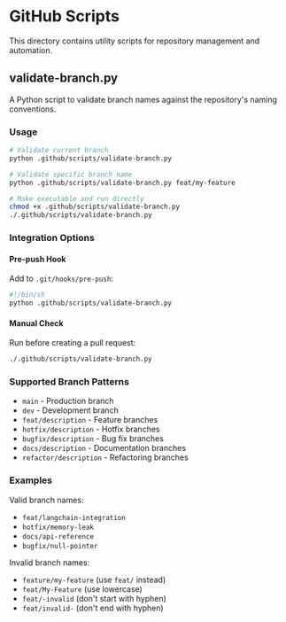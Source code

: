 # GitHub Scripts

This directory contains utility scripts for repository management and automation.

## validate-branch.py

A Python script to validate branch names against the repository's naming conventions.

### Usage

```bash
# Validate current branch
python .github/scripts/validate-branch.py

# Validate specific branch name
python .github/scripts/validate-branch.py feat/my-feature

# Make executable and run directly
chmod +x .github/scripts/validate-branch.py
./.github/scripts/validate-branch.py
```

### Integration Options

#### Pre-push Hook
Add to `.git/hooks/pre-push`:
```bash
#!/bin/sh
python .github/scripts/validate-branch.py
```

#### Manual Check
Run before creating a pull request:
```bash
./.github/scripts/validate-branch.py
```

### Supported Branch Patterns

- `main` - Production branch
- `dev` - Development branch
- `feat/description` - Feature branches
- `hotfix/description` - Hotfix branches
- `bugfix/description` - Bug fix branches
- `docs/description` - Documentation branches
- `refactor/description` - Refactoring branches

### Examples

Valid branch names:
- `feat/langchain-integration`
- `hotfix/memory-leak`
- `docs/api-reference`
- `bugfix/null-pointer`

Invalid branch names:
- `feature/my-feature` (use `feat/` instead)
- `feat/My-Feature` (use lowercase)
- `feat/-invalid` (don't start with hyphen)
- `feat/invalid-` (don't end with hyphen)
